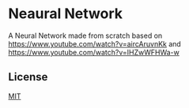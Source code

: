 # Neaural Network

A Neural Network made from scratch based on https://www.youtube.com/watch?v=aircAruvnKk and https://www.youtube.com/watch?v=IHZwWFHWa-w

<!-- ## Installation

Use the package manager [pip](https://pip.pypa.io/en/stable/) to install foobar.

```bash
pip install foobar
``` -->

<!-- ## Usage

```python
import foobar

# returns 'words'
foobar.pluralize('word')

# returns 'geese'
foobar.pluralize('goose')

# returns 'phenomenon'
foobar.singularize('phenomena')
``` -->

## License

[MIT](https://choosealicense.com/licenses/mit/)